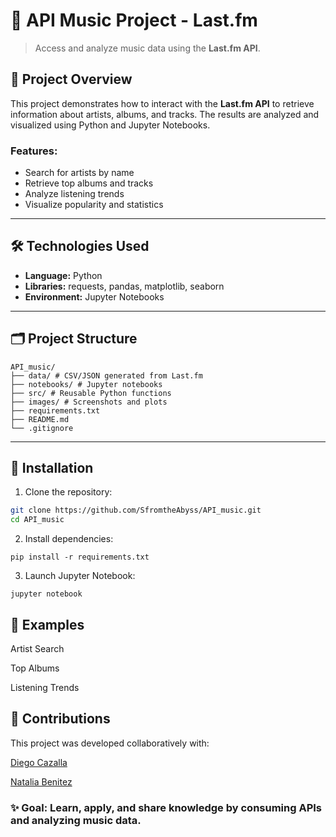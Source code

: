 # 🎵 API Music Project - Last.fm

> Access and analyze music data using the **Last.fm API**.

## 📌 Project Overview

This project demonstrates how to interact with the **Last.fm API** to retrieve information about artists, albums, and tracks. The results are analyzed and visualized using Python and Jupyter Notebooks.

### Features:
- Search for artists by name
- Retrieve top albums and tracks
- Analyze listening trends
- Visualize popularity and statistics

---

## 🛠 Technologies Used

- **Language:** Python
- **Libraries:** requests, pandas, matplotlib, seaborn
- **Environment:** Jupyter Notebooks

---

## 🗂 Project Structure
```
API_music/
├── data/ # CSV/JSON generated from Last.fm
├── notebooks/ # Jupyter notebooks
├── src/ # Reusable Python functions
├── images/ # Screenshots and plots
├── requirements.txt
├── README.md
└── .gitignore
```
---

## 🚀 Installation

1. Clone the repository:

```bash
git clone https://github.com/SfromtheAbyss/API_music.git
cd API_music
```
2. Install dependencies:
```
pip install -r requirements.txt
```
3. Launch Jupyter Notebook:
```
jupyter notebook
```
## 📸 Examples
Artist Search

Top Albums

Listening Trends

## 🤝 Contributions

This project was developed collaboratively with:

[Diego Cazalla](https://github.com/diegocazalla)

[Natalia Benitez](https://github.com/natbm89)



### ✨ Goal: Learn, apply, and share knowledge by consuming APIs and analyzing music data.
